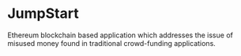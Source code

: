 # JumpStart
Ethereum blockchain based application which addresses the issue of misused money found in traditional crowd-funding applications.
